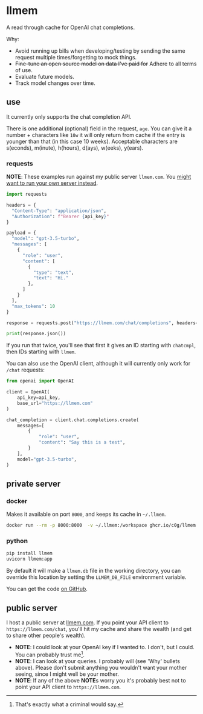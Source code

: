 # llmem

A read through cache for OpenAI chat completions.

Why:

* Avoid running up bills when developing/testing by sending the same request multiple times/forgetting to mock things.
* ~~Fine-tune an open source model on data I've paid for~~ Adhere to all terms of use.
* Evaluate future models.
* Track model changes over time.

## use

It currently only supports the chat completion API. 

There is one additional (optional) field in the request, `age`. You can give it a number + characters like `10w` it will only return from cache if the entry is younger than that (in this case 10 weeks). Acceptable characters are s(econds), m(inute), h(hours), d(ays), w(eeks), y(ears).

### requests

**NOTE**: These examples run against my public server `llmem.com`. You [might want to run your own server instead](#public-server).

```python
import requests

headers = {
  "Content-Type": "application/json",
  "Authorization": f"Bearer {api_key}"
}

payload = {
  "model": "gpt-3.5-turbo",
  "messages": [
    {
      "role": "user",
      "content": [
        {
          "type": "text",
          "text": "Hi."
        },
      ]
    }
  ],
  "max_tokens": 10
}

response = requests.post("https://llmem.com/chat/completions", headers=headers, json=payload)

print(response.json())
```

If you run that twice, you'll see that first it gives an ID starting with `chatcmpl`, then IDs starting with `llmem`.

You can also use the OpenAI client, although it will currently only work for `/chat` requests:

```python
from openai import OpenAI

client = OpenAI(
    api_key=api_key,
    base_url="https://llmem.com"
)

chat_completion = client.chat.completions.create(
    messages=[
        {
            "role": "user",
            "content": "Say this is a test",
        }
    ],
    model="gpt-3.5-turbo",
)
```

## private server

### docker

Makes it available on port `8000`, and keeps its cache in `~/.llmem`.

```bash
docker run --rm -p 8000:8000  -v ~/.llmem:/workspace ghcr.io/c0g/llmem:latest
```

### python

```bash
pip install llmem
uvicorn llmem:app
```

By default it will make a `llmem.db` file in the working directory, you can override this location by setting the `LLMEM_DB_FILE` environment variable.

You can get the code [on GitHub](https://github.com/c0g/llmem).

## public server

I host a public server at [llmem.com](https://llmem.com). If you point your API client to `https://llmem.com/chat`, you'll hit my cache and share the wealth (and get to share other people's wealth).

* **NOTE**: I could look at your OpenAI key if I wanted to. I don't, but I could. You can probably trust me[^criminal].
* **NOTE**: I can look at your queries. I probably will (see 'Why' bullets above). Please don't submit anything you wouldn't want your mother seeing, since I might well be your mother.
* **NOTE**: If any of the above **NOTE**s worry you it's probably best not to point your API client to `https://llmem.com`.

[^criminal]: That's exactly what a criminal would say.
